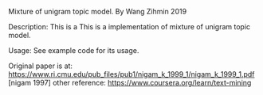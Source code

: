 Mixture of unigram topic model.
By Wang Zihmin 2019

Description:
	This is a 
This is a implementation of mixture of unigram topic model.

Usage: 
	See example code for its usage.


Original paper is at: https://www.ri.cmu.edu/pub_files/pub1/nigam_k_1999_1/nigam_k_1999_1.pdf [nigam 1997]
other reference: https://www.coursera.org/learn/text-mining


